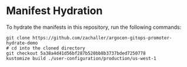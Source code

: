 # Manifest Hydration

To hydrate the manifests in this repository, run the following commands:

```shell
git clone https://github.com/zachaller/argocon-gitops-promoter-hydrate-demo
# cd into the cloned directory
git checkout 5a38a4d41d56bf287b520bb8b3737bded7250778
kustomize build ./user-configuration/production/us-west-1
```
